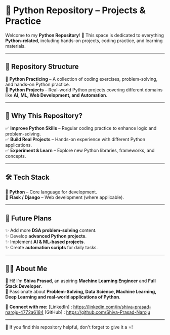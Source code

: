 # 🐍 Python Repository – Projects & Practice  

Welcome to my **Python Repository**! 🚀 This space is dedicated to everything **Python-related**, including hands-on projects, coding practice, and learning materials.  

---

## 📂 Repository Structure  

🔹 **Python Practicing** – A collection of coding exercises, problem-solving, and hands-on Python practice.  
🔹 **Python Projects** – Real-world Python projects covering different domains like **AI, ML, Web Development, and Automation**.  

---

## 🚀 Why This Repository?  

✅ **Improve Python Skills** – Regular coding practice to enhance logic and problem-solving.  
✅ **Build Real Projects** – Hands-on experience with different Python applications.  
✅ **Experiment & Learn** – Explore new Python libraries, frameworks, and concepts.  

---

## 🛠️ Tech Stack  

🔹 **Python** – Core language for development.  
🔹 **Flask / Django** – Web development (where applicable).

---

## 📌 Future Plans  

✨ Add more **DSA problem-solving** content.  
✨ Develop **advanced Python projects**.  
✨ Implement **AI & ML-based projects**.  
✨ Create **automation scripts** for daily tasks.  

---

## 👨‍💻 About Me  

👋 Hi! I’m **Shiva Prasad**, an aspiring **Machine Learning Engineer** and **Full Stack Developer**.  
📌 Passionate about **Problem-Solving, Data Science, Machine Learning, Deep Learning and real-world applications of Python**.  

🔗 **Connect with me:** 
[LinkedIn] : https://linkedin.com/in/shiva-prasad-naroju-4772a6184 
[GitHub]   : https://github.com/Shiva-Prasad-Naroju
 

---
🌟 If you find this repository helpful, don't forget to give it a ⭐!  
